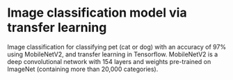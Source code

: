 # Image classification model via transfer learning
Image classification for classifying pet (cat or dog) with an accuracy of 97% using MobileNetV2, and transfer learning in Tensorflow.
MobileNetV2 is a deep convolutional network with 154 layers and weights pre-trained on ImageNet (containing more than 20,000 categories).
